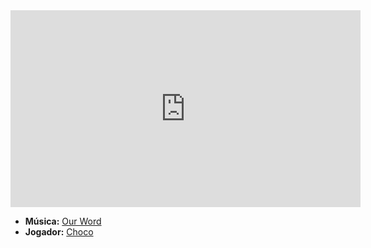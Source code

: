 <iframe width="560" height="315" src="https://www.youtube.com/embed/JUoX5EAxF34?si=xBxEV_8f7xp1Wfh-" title="YouTube video player" frameborder="0" allow="accelerometer; autoplay; clipboard-write; encrypted-media; gyroscope; picture-in-picture; web-share" referrerpolicy="strict-origin-when-cross-origin" allowfullscreen></iframe>

- **Música:** [Our Word](../Músicas/Our%20Word.md)
- **Jogador:** [Choco](content/Jogadores/Choco.md)